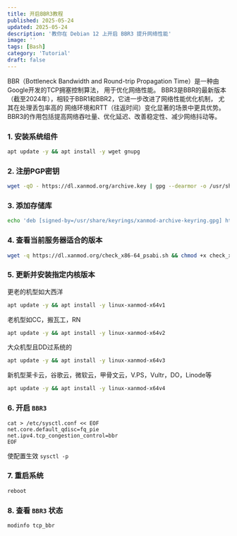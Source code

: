 ```yaml
---
title: 开启BBR3教程
published: 2025-05-24
updated: 2025-05-24
description: '教你在 Debian 12 上开启 BBR3 提升网络性能'
image: ''
tags: [Bash]
category: 'Tutorial'
draft: false 
---
```


BBR（Bottleneck Bandwidth and Round-trip Propagation Time）是一种由Google开发的TCP拥塞控制算法， 用于优化网络性能。 BBR3是BBR的最新版本（截至2024年），相较于BBR1和BBR2，它进一步改进了网络性能优化机制， 尤其在处理丢包率高的 网络环境和RTT（往返时间）变化显著的场景中更具优势。BBR3的作用包括提高网络吞吐量、优化延迟、改善稳定性、减少网络抖动等。

### 1. 安装系统组件
```bash
apt update -y && apt install -y wget gnupg
```
### 2. 注册PGP密钥
```bash
wget -qO - https://dl.xanmod.org/archive.key | gpg --dearmor -o /usr/share/keyrings/xanmod-archive-keyring.gpg --yes
```
### 3. 添加存储库
```bash
echo 'deb [signed-by=/usr/share/keyrings/xanmod-archive-keyring.gpg] http://deb.xanmod.org releases main' | tee /etc/apt/sources.list.d/xanmod-release.list
```
### 4. 查看当前服务器适合的版本
```bash
wget -q https://dl.xanmod.org/check_x86-64_psabi.sh && chmod +x check_x86-64_psabi.sh && ./check_x86-64_psabi.sh
```
### 5. 更新并安装指定内核版本
更老的机型如大西洋
```bash
apt update -y && apt install -y linux-xanmod-x64v1
```
老机型如CC，搬瓦工，RN
```bash
apt update -y && apt install -y linux-xanmod-x64v2
```
大众机型且DD过系统的
```bash
apt update -y && apt install -y linux-xanmod-x64v3
```
新机型莱卡云，谷歌云，微软云，甲骨文云，V.PS，Vultr，DO，Linode等
```bash
apt update -y && apt install -y linux-xanmod-x64v4
```
### 6. 开启 `BBR3`
```text
cat > /etc/sysctl.conf << EOF
net.core.default_qdisc=fq_pie
net.ipv4.tcp_congestion_control=bbr
EOF
```
使配置生效 `sysctl -p`
### 7. 重启系统
```bash
reboot
```
### 8. 查看 `BBR3` 状态
```bash
modinfo tcp_bbr
```